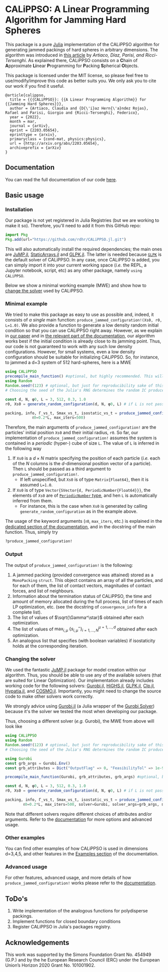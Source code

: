 # CALiPPSO: A Linear Programming Algorithm for Jamming Hard Spheres

This package is a pure [Julia](https://julialang.org/) implementation of the CALiPPSO algorithm for generating jammed packings of hard spheres in arbitrary dimensions. The algorithm was introduced in [this article](https://arxiv.org/abs/2203.05654) by *Artiaco, Díaz, Parisi, and Ricci-Tersenghi*. As explained there, CALiPPSO consists on a **C**hain of **A**pproximate **Li**near **P**rogramming for **P**acking **S**pherical **O**bjects.

This package is licensed under the MIT license, so please feel free to use/modify/improve this code as better suits you. We only ask you to cite our work if you find it useful.

```
@article{calippso,
  title = {{{CALiPPSO}}: {{A Linear Programming Algorithm}} for {{Jamming Hard Spheres}}},
  author = {Artiaco, Claudia and {D{\'i}az Hern{\'a}ndez Rojas}, Rafael and Parisi, Giorgio and {Ricci-Tersenghi}, Federico},
  year = {2022},
  month = mar,
  journal = {arXiv},
  eprint = {2203.05654},
  eprinttype = {arxiv},
  primaryclass = {cond-mat, physics:physics},
  url = {http://arxiv.org/abs/2203.05654},
  archiveprefix = {arXiv}
}
```

## Documentation

You can read the full documentation of our code [here](https://rdhr.github.io/CALiPPSO.jl/dev/index.html).


## Basic usage

### Installation
Our package is not yet registered in Julia Registries (but we are working to make it so). Therefore, you'll need to add it from this GitHub repo:
```julia
import Pkg
Pkg.add(url="https://github.com/rdhr/CALiPPSO.jl.git")
```

This will also automatically install the required dependencies; the main ones are [JuMP.jl](https://jump.dev/JuMP.jl/stable/), [StaticArrays.jl](https://github.com/JuliaArrays/StaticArrays.jl) and [GLPK.jl](https://github.com/jump-dev/GLPK.jl). The latter is needed because [`GLPK`](https://www.gnu.org/software/glpk/) is the default solver of CALiPPSO. In any case, once CALiPPSO is added, you can simply import it into your current working space (*i.e.* the REPL, a Jupyter notebook, script, etc) as any other package, namely `using CALiPPSO`. 

Below we show a minimal working example (MWE) and show how to [change the solver](#Changing-the-solver) used by CALiPPSO.


### Minimal example

We tried to make this package as easy to use as possible and, indeed, it consists of *a single* main function: `produce_jammed_configuration!(Xs0, r0, L=1.0)`. We also provide a function to generate a low density random initial condition so that you can use CALiPPSO right away. However, as we explain in [our paper](https://arxiv.org/abs/2203.05654) and in [the relevant part of the documentation](https://rdhr.github.io/CALiPPSO.jl/dev/theory.html#The-initial-conditions), our algorithm works best if the initial condition is already close to its jamming point. Thus, our code is not guaranteed to work with any such low density configurations. 
However, for small systems, even a low density configuration should be suitable for initializing CALiPPSO. So, for instance, to jammed a d=3 system of 512 hard-spheres, here is a MWE

```julia
using CALiPPSO  
precompile_main_function() #optional, but highly recommended. This will produce a colorful output that you can safely ignore
using Random
Random.seed!(123) # optional, but just for reproducibility sake of this MWE
# Choosing the seed of the Julia's RNG determines the random IC produces below with `generate_random_configuration`

const d, N, φ0, L = 3, 512, 0.3, 1.0
r0, Xs0 = generate_random_configuration(d, N, φ0, L) # if L is not passed, it's assumed that the systems is in a box of size 1

packing, info, Γ_vs_t, Smax_vs_t, isostatic_vs_t = produce_jammed_configuration!(Xs0, r0; 
            ℓ0=0.2*L, max_iters=500)
```
Therefore, the main arguments of `produce_jammed_configuration!` are the particles' initial position `Xs0` and their initial radius, `r0`. So far, our implementation of `produce_jammed_configuration!` assumes the system is contained in a *periodic* (hyper-) cube of size `L`. 
The value of `L` is inferred in the following way
1. If `Xs0` is a $d\times N$ matrix specifying the position of each particle (*i.e.* each of the $N$ columns is the $d$-dimensional position vector of a particle). Then `L` should be passed as a third argument to `produce_jammed_configuration!`.
     - If left unspecified, but `Xs0` is of type `Matrix{Float64}`, then it is assumed `L=1.0`.
2. If `Xs0` is of type `Vector{SVector{d, PeriodicNumber{Float64}}}`, the elements of `Xs0` are of [`PeriodicNumber` type](https://rdhr.github.io/CALiPPSO.jl/dev/types.html#The-PeriodicNumber-type), and hen `L` is automatically inferred from them.
     - For instance, this is the case when `Xs0` is generated by calling `generate_random_configuration` as in the example above.

The usage of the keyword arguments (`ℓ0`, `max_iters`, etc.) is explained in the [dedicated section of the documentation](https://rdhr.github.io/CALiPPSO.jl/dev/changing_default.html#kwargs-control), and in the docstring of the main function. Thus, simply try
```julia
?produce_jammed_configuration!
```

### Output

The output of `produce_jammed_configuration!` is the following:
1. A jammed packing (provided convergence was attained) stored as a `MonoPacking` `struct`. This object contains an array of all the particles, and for each of them, the list of contact vectors, magnitudes of contact forces, and list of neighbours.
2. Information about the termination status of CALiPPSO, the time and amount of memory allocated during the full process, list of times of each LP optimization, etc. (see the docstring of `convergence_info` for a complete list).
3. The list of values of $\sqrt{\Gamma^\star}$ obtained after each optimization.
4. The list of values of $\max_{i,\mu} \ \{s_{i,\mu}^\star \}_{i=1,\dots,N}^{\mu=1,\dots,d}$ obtained after each optimization.
5. An analogous list that specifies (with boolean variables) if isostaticity holds at the corresponding iteration.

### Changing the solver

We used the fantastic [JuMP.jl](https://jump.dev/JuMP.jl/stable/) package for model creation within our algorithm. Thus, you should be able to use any of the available solvers (that are suited for Linear Optimization). Our implementation already includes working code for the following solvers: [Gurobi.jl](https://github.com/jump-dev/Gurobi.jl), [HiGHS.jl](https://github.com/jump-dev/HiGHS.jl), [GLPK.jl](https://github.com/jump-dev/GLPK.jl), [Clp.jl](https://github.com/jump-dev/Clp.jl), [Hypatia.jl](https://github.com/chriscoey/Hypatia.jl), and [COSMO.jl](https://github.com/oxfordcontrol/COSMO.jl).
Importantly, you might need to change the source code to make other solvers work correctly.

We strongly advice using [Gurobi.jl](https://github.com/jump-dev/Gurobi.jl) (a Julia wrapper of the [Gurobi Solver](https://www.gurobi.com/)) because it's the solver we tested the most when developing our package. 

Thus, choosing a different solver (*e.g.* Gurobi), the MWE from above will look like
```julia
using CALiPPSO 
using Random
Random.seed!(123) # optional, but just for reproducibility sake of this MWE
# Choosing the seed of the Julia's RNG determines the random IC produces below with `generate_random_configuration`

using Gurobi
const grb_args = Gurobi.Env()
const grb_attributes = Dict("OutputFlag" => 0, "FeasibilityTol" => 1e-9, "OptimalityTol" => 1e-9, "Method" => 3, "Threads" => CALiPPSO.max_threads)

precompile_main_function(Gurobi, grb_attributes, grb_args) #optional, but highly recommended. This will produce a colorful output that you can safely ignore

const d, N, φ0, L = 3, 512, 0.3, 1.0
r0, Xs0 = generate_random_configuration(d, N, φ0, L) # if L is not passed, it's assumed that the systems is in a box of size 1

packing, info, Γ_vs_t, Smax_vs_t, isostatic_vs_t = produce_jammed_configuration!(Xs0, r0; 
        ℓ0=0.2*L, max_iters=500, solver=Gurobi, solver_args=grb_args, solver_attributes=grb_attributes)
```

Note that different solvers require different choices of attributes and/or arguments. Refer to the [documentation](https://rdhr.github.io/CALiPPSO.jl/dev/changing_default.html#changing_the_solver) for more options and advanced usage.



### Other examples

You can find other examples of how CALiPPSO is used in dimensions d=3,4,5, and other features in the [Examples section](https://rdhr.github.io/CALiPPSO.jl/dev/tests.html) of the documentation.

### Advanced usage

For other features, advanced usage, and more details of how `produce_jammed_configuration!` works please refer to the [documentation](https://rdhr.github.io/CALiPPSO.jl/dev/mainfunction.html).

## ToDo's

1. Write implementation of the analogous functions for polydisperse packings.
2. Implement functions for closed boundary conditions
3. Register CALiPPSO in Julia's packages registry.

## Acknowledgements

This work was supported by the Simons Foundation Grant No. 454949 (G.P.) and by the he European Research Council (ERC) under the European Union’s Horizon 2020 Grant No. 101001902.










